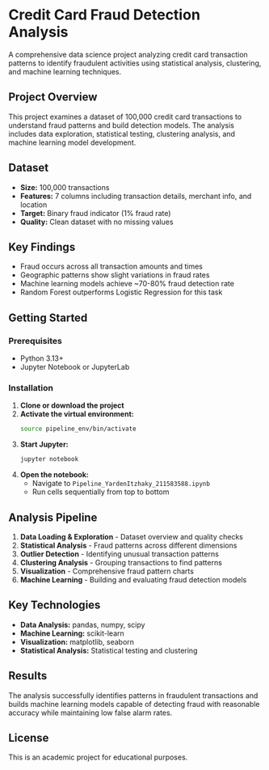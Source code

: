 # Credit Card Fraud Detection Analysis

A comprehensive data science project analyzing credit card transaction patterns to identify fraudulent activities using statistical analysis, clustering, and machine learning techniques.

## Project Overview

This project examines a dataset of 100,000 credit card transactions to understand fraud patterns and build detection models. The analysis includes data exploration, statistical testing, clustering analysis, and machine learning model development.

## Dataset

- **Size:** 100,000 transactions
- **Features:** 7 columns including transaction details, merchant info, and location
- **Target:** Binary fraud indicator (1% fraud rate)
- **Quality:** Clean dataset with no missing values

## Key Findings

- Fraud occurs across all transaction amounts and times
- Geographic patterns show slight variations in fraud rates
- Machine learning models achieve ~70-80% fraud detection rate
- Random Forest outperforms Logistic Regression for this task


## Getting Started

### Prerequisites

- Python 3.13+
- Jupyter Notebook or JupyterLab

### Installation

1. **Clone or download the project**
2. **Activate the virtual environment:**
   ```bash
   source pipeline_env/bin/activate
   ```
3. **Start Jupyter:**
   ```bash
   jupyter notebook
   ```
4. **Open the notebook:**
   - Navigate to `Pipeline_YardenItzhaky_211583588.ipynb`
   - Run cells sequentially from top to bottom

## Analysis Pipeline

1. **Data Loading & Exploration** - Dataset overview and quality checks
2. **Statistical Analysis** - Fraud patterns across different dimensions
3. **Outlier Detection** - Identifying unusual transaction patterns
4. **Clustering Analysis** - Grouping transactions to find patterns
5. **Visualization** - Comprehensive fraud pattern charts
6. **Machine Learning** - Building and evaluating fraud detection models

## Key Technologies

- **Data Analysis:** pandas, numpy, scipy
- **Machine Learning:** scikit-learn
- **Visualization:** matplotlib, seaborn
- **Statistical Analysis:** Statistical testing and clustering

## Results

The analysis successfully identifies patterns in fraudulent transactions and builds machine learning models capable of detecting fraud with reasonable accuracy while maintaining low false alarm rates.

## License

This is an academic project for educational purposes.